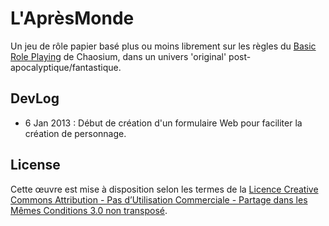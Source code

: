L'AprèsMonde
============

Un jeu de rôle papier basé plus ou moins librement sur les règles du [Basic Role Playing](https://en.wikipedia.org/wiki/Basic_Role-Playing) de Chaosium, dans un univers 'original' post-apocalyptique/fantastique.

DevLog
------
- 6 Jan 2013 : Début de création d'un formulaire Web pour faciliter la création de personnage.

License
-------
Cette œuvre est mise à disposition selon les termes de la [Licence Creative Commons Attribution - Pas d’Utilisation Commerciale - Partage dans les Mêmes Conditions 3.0 non transposé](https://creativecommons.org/licenses/by-nc-sa/3.0/).